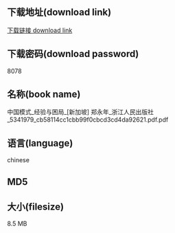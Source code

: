 ## 下载地址(download link)
[下载链接 download link](https://tutu365.netlify.app/?s=%E4%B8%AD%E5%9B%BD%E6%A8%A1%E5%BC%8F_%E7%BB%8F%E9%AA%8C%E4%B8%8E%E5%9B%B0%E5%B1%80_%5B%E6%96%B0%E5%8A%A0%E5%9D%A1%5D+%E9%83%91%E6%B0%B8%E5%B9%B4_%E6%B5%99%E6%B1%9F%E4%BA%BA%E6%B0%91%E5%87%BA%E7%89%88%E7%A4%BE_5341979_cb58114cc1cbb99f0cbcd3cd4da92621.pdf)

## 下载密码(download password)
8078

## 名称(book name)
中国模式_经验与困局_[新加坡] 郑永年_浙江人民出版社_5341979_cb58114cc1cbb99f0cbcd3cd4da92621.pdf.pdf

## 语言(language)
chinese

## MD5


## 大小(filesize)
8.5 MB
